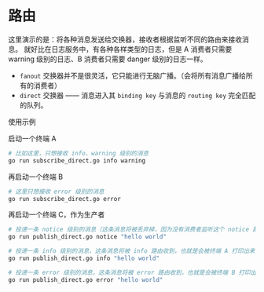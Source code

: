 # 路由

这里演示的是：将各种消息发送给交换器，接收者根据监听不同的路由来接收消息。
就好比在日志服务中，有各种各样类型的日志，但是 A 消费者只需要 warning 级别的日志、B 消费者只需要 danger 级别的日志一样。

- `fanout` 交换器并不是很灵活，它只能进行无脑广播。（会将所有消息广播给所有的消费者）
- `direct` 交换器 —— 消息进入其 `binding key` 与消息的 `routing key` 完全匹配的队列。

使用示例

启动一个终端 A

```bash
# 比如这里，只想接收 info、warning 级别的消息
go run subscribe_direct.go info warning
```

再启动一个终端 B

```bash
# 这里只想接收 error 级别的消息
go run subscribe_direct.go error
```

再启动一个终端 C，作为生产者

```bash
# 投递一条 notice 级别的消息（这条消息将被丢弃掉，因为没有消费者监听这个 notice 路由）
go run publish_direct.go notice "hello world" 

# 投递一条 info 级别的消息，这条消息将被 info 路由收到，也就是会被终端 A 打印出来，终端 B 不会有任何输出
go run publish_direct.go info "hello world"

# 投递一条 error 级别的消息，这条消息将被 error 路由收到，也就是会被终端 B 打印出来
go run publish_direct.go error "hello world"
```